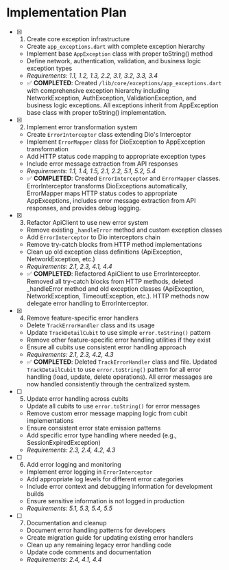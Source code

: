 # Implementation Plan

- [x] 1. Create core exception infrastructure
  - Create `app_exceptions.dart` with complete exception hierarchy
  - Implement base `AppException` class with proper toString() method
  - Define network, authentication, validation, and business logic exception types
  - _Requirements: 1.1, 1.2, 1.3, 2.2, 3.1, 3.2, 3.3, 3.4_
  - ✅ **COMPLETED**: Created `/lib/core/exceptions/app_exceptions.dart` with comprehensive exception hierarchy including NetworkException, AuthException, ValidationException, and business logic exceptions. All exceptions inherit from AppException base class with proper toString() implementation.

- [x] 2. Implement error transformation system
  - Create `ErrorInterceptor` class extending Dio's Interceptor
  - Implement `ErrorMapper` class for DioException to AppException transformation
  - Add HTTP status code mapping to appropriate exception types
  - Include error message extraction from API responses
  - _Requirements: 1.1, 1.4, 1.5, 2.1, 2.2, 5.1, 5.2, 5.4_
  - ✅ **COMPLETED**: Created `ErrorInterceptor` and `ErrorMapper` classes. ErrorInterceptor transforms DioExceptions automatically, ErrorMapper maps HTTP status codes to appropriate AppExceptions, includes error message extraction from API responses, and provides debug logging.

- [x] 3. Refactor ApiClient to use new error system
  - Remove existing `_handleError` method and custom exception classes
  - Add `ErrorInterceptor` to Dio interceptors chain
  - Remove try-catch blocks from HTTP method implementations
  - Clean up old exception class definitions (ApiException, NetworkException, etc.)
  - _Requirements: 2.1, 2.3, 4.1, 4.4_
  - ✅ **COMPLETED**: Refactored ApiClient to use ErrorInterceptor. Removed all try-catch blocks from HTTP methods, deleted _handleError method and old exception classes (ApiException, NetworkException, TimeoutException, etc.). HTTP methods now delegate error handling to ErrorInterceptor.

- [x] 4. Remove feature-specific error handlers
  - Delete `TrackErrorHandler` class and its usage
  - Update `TrackDetailCubit` to use simple `error.toString()` pattern
  - Remove other feature-specific error handling utilities if they exist
  - Ensure all cubits use consistent error handling approach
  - _Requirements: 2.1, 2.3, 4.2, 4.3_
  - ✅ **COMPLETED**: Deleted `TrackErrorHandler` class and file. Updated `TrackDetailCubit` to use `error.toString()` pattern for all error handling (load, update, delete operations). All error messages are now handled consistently through the centralized system.

- [ ] 5. Update error handling across cubits
  - Update all cubits to use `error.toString()` for error messages
  - Remove custom error message mapping logic from cubit implementations
  - Ensure consistent error state emission patterns
  - Add specific error type handling where needed (e.g., SessionExpiredException)
  - _Requirements: 2.3, 2.4, 4.2, 4.3_

- [ ] 6. Add error logging and monitoring
  - Implement error logging in `ErrorInterceptor`
  - Add appropriate log levels for different error categories
  - Include error context and debugging information for development builds
  - Ensure sensitive information is not logged in production
  - _Requirements: 5.1, 5.3, 5.4, 5.5_

- [ ] 7. Documentation and cleanup
  - Document error handling patterns for developers
  - Create migration guide for updating existing error handlers
  - Clean up any remaining legacy error handling code
  - Update code comments and documentation
  - _Requirements: 2.4, 4.1, 4.4_